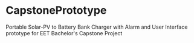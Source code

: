 # CapstonePrototype
Portable Solar-PV to Battery Bank Charger with Alarm and User Interface prototype for EET Bachelor's Capstone Project
